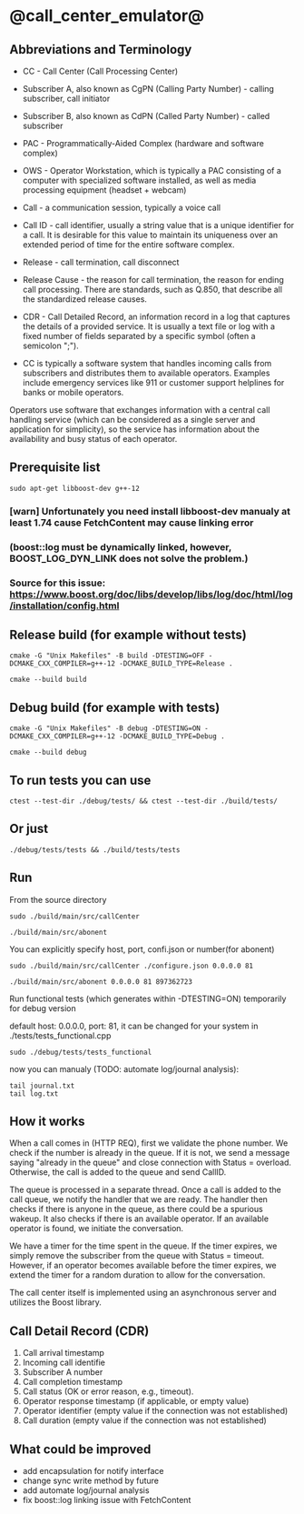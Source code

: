 # @call_center_emulator@

## Abbreviations and Terminology ##

* CC - Call Center (Call Processing Center)

* Subscriber A, also known as CgPN (Calling Party Number) - calling subscriber, call initiator

* Subscriber B, also known as CdPN (Called Party Number) - called subscriber

* PAC - Programmatically-Aided Complex (hardware and software complex)

* OWS - Operator Workstation, which is typically a PAC consisting of a computer with specialized software installed, as well as media processing equipment (headset + webcam)

* Call - a communication session, typically a voice call

* Call ID - call identifier, usually a string value that is a unique identifier for a call. It is desirable for this value to maintain its uniqueness over an extended period of time for the entire software complex.

* Release - call termination, call disconnect

* Release Cause - the reason for call termination, the reason for ending call processing. There are standards, such as Q.850, that describe all the standardized release causes.

* CDR - Call Detailed Record, an information record in a log that captures the details of a provided service. It is usually a text file or log with a fixed number of fields separated by a specific symbol (often a semicolon ";").

* CC is typically a software system that handles incoming calls from subscribers and distributes them to available operators. Examples include emergency services like 911 or customer support helplines for banks or mobile operators.

Operators use software that exchanges information with a central call handling service (which can be considered as a single server and application for simplicity), so the service has information about the availability and busy status of each operator.


## Prerequisite list ## 

```
sudo apt-get libboost-dev g++-12
```
### [warn] Unfortunately you need install libboost-dev manualy at least 1.74 cause FetchContent may cause linking error 

### (boost::log must be dynamically linked, however, BOOST_LOG_DYN_LINK does not solve the problem.)

### Source for this issue: https://www.boost.org/doc/libs/develop/libs/log/doc/html/log/installation/config.html

## Release build (for example without tests) ##

```
cmake -G "Unix Makefiles" -B build -DTESTING=OFF -DCMAKE_CXX_COMPILER=g++-12 -DCMAKE_BUILD_TYPE=Release .
```
```
cmake --build build
```

## Debug build (for example with tests) ##

```
cmake -G "Unix Makefiles" -B debug -DTESTING=ON -DCMAKE_CXX_COMPILER=g++-12 -DCMAKE_BUILD_TYPE=Debug .
```
```
cmake --build debug
```

## To run tests you can use ##

```
ctest --test-dir ./debug/tests/ && ctest --test-dir ./build/tests/
```
## Or just ##
```
./debug/tests/tests && ./build/tests/tests
```
## Run ##
From the source directory
```
sudo ./build/main/src/callCenter
```
```
./build/main/src/abonent
```
You can explicitly specify host, port, confi.json or number(for abonent)
```
sudo ./build/main/src/callCenter ./configure.json 0.0.0.0 81
```
```
./build/main/src/abonent 0.0.0.0 81 897362723
```
Run functional tests (which generates within -DTESTING=ON) temporarily for debug version

default host: 0.0.0.0, port: 81, it can be changed for your system in ./tests/tests_functional.cpp
```
sudo ./debug/tests/tests_functional
```
now you can manualy (TODO: automate log/journal analysis):
```
tail journal.txt
tail log.txt
```
## How it works ##

When a call comes in (HTTP REQ), first we validate the phone number. We check if the number is already in the queue. If it is not, we send a message saying "already in the queue" and close connection with Status = overload. Otherwise, the call is added to the queue and send CallID.

The queue is processed in a separate thread. Once a call is added to the call queue, we notify the handler that we are ready. The handler then checks if there is anyone in the queue, as there could be a spurious wakeup. It also checks if there is an available operator. If an available operator is found, we initiate the conversation.

We have a timer for the time spent in the queue. If the timer expires, we simply remove the subscriber from the queue with Status = timeout. However, if an operator becomes available before the timer expires, we extend the timer for a random duration to allow for the conversation.

The call center itself is implemented using an asynchronous server and utilizes the Boost library.

## Call Detail Record (CDR) ##

1. Call arrival timestamp
2. Incoming call identifie
3. Subscriber A number
4. Call completion timestamp
5. Call status (OK or error reason, e.g., timeout).
6. Operator response timestamp (if applicable, or empty value)
7. Operator identifier (empty value if the connection was not established)
8. Call duration (empty value if the connection was not established)

## What could be improved ##
* add encapsulation for notify interface
* change sync write method by future
* add automate log/journal analysis
* fix boost::log linking issue with FetchContent
